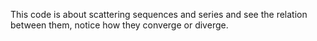 This code is about scattering sequences and series and see the relation between them, notice how they converge or diverge.
